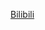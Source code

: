 [Bilibili](https://www.bilibili.com/video/BV12K41167Bx/?spm_id_from=333.1387.favlist.content.click&vd_source=c801aa3fac0e6e97b0df71f74a8b25bd)